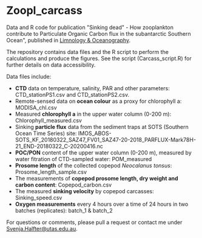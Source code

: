 # Zoopl_carcass
Data and R code for publication "Sinking dead" - How zooplankton contribute to Particulate Organic Carbon flux in the subantarctic Southern Ocean", published in [Limnology & Oceanography](https://aslopubs.onlinelibrary.wiley.com/doi/10.1002/lno.11971).  

The repository contains data files and the R script to perform the calculations and produce the figures. See the script (Carcass_script.R) for further details on data accessibility. 

Data files include: 
- **CTD** data on temperature, salinity, PAR and other parameters: CTD_stationPS1.csv and CTD_stationPS2.csv.
- Remote-sensed data on **ocean colour** as a proxy for chlorophyll a: MODISA_chl.csv
- Measured **chlorophyll a** in the upper water column (0-200 m): Chlorophyll_measured.csv
- Sinking **particle flux** data from the sediment traps at SOTS (Southern Ocean Time Series) site: IMOS_ABOS-SOTS_KF_20180322_SAZ47_FV01_SAZ47-20-2018_PARFLUX-Mark78H-21_END-20180322_C-20200416.nc
- **POC/PON** content of the upper water column (0-200 m), measured by water fitration of CTD-sampled water: POM_measured
- **Prosome length** of the collected copepod *Neocalanus tonsus*: Prosome_length_sample.csv
- The measurements of **copepod prosome length, dry weight and carbon content**: Copepod_carbon.csv
- The measured **sinking velocity** by copepod carcasses: Sinking_speed.csv
- **Oxygen measurements** every 4 hours over a time of 24 hours in two batches (replicates): batch_1 & batch_2

For questions or comments, please pull a request or contact me under Svenja.Halfter@utas.edu.au. 
